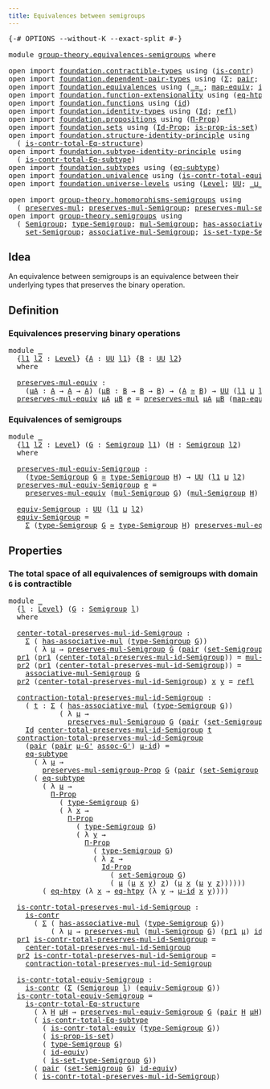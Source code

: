 ```yaml
---
title: Equivalences between semigroups
---
```


<pre class="Agda"><a id="57" class="Symbol">{-#</a> <a id="61" class="Keyword">OPTIONS</a> <a id="69" class="Pragma">--without-K</a> <a id="81" class="Pragma">--exact-split</a> <a id="95" class="Symbol">#-}</a>

<a id="100" class="Keyword">module</a> <a id="107" href="group-theory.equivalences-semigroups.html" class="Module">group-theory.equivalences-semigroups</a> <a id="144" class="Keyword">where</a>

<a id="151" class="Keyword">open</a> <a id="156" class="Keyword">import</a> <a id="163" href="foundation.contractible-types.html" class="Module">foundation.contractible-types</a> <a id="193" class="Keyword">using</a> <a id="199" class="Symbol">(</a><a id="200" href="foundation-core.contractible-types.html#1006" class="Function">is-contr</a><a id="208" class="Symbol">)</a>
<a id="210" class="Keyword">open</a> <a id="215" class="Keyword">import</a> <a id="222" href="foundation.dependent-pair-types.html" class="Module">foundation.dependent-pair-types</a> <a id="254" class="Keyword">using</a> <a id="260" class="Symbol">(</a><a id="261" href="foundation-core.dependent-pair-types.html#515" class="Record">Σ</a><a id="262" class="Symbol">;</a> <a id="264" href="foundation-core.dependent-pair-types.html#588" class="InductiveConstructor">pair</a><a id="268" class="Symbol">;</a> <a id="270" href="foundation-core.dependent-pair-types.html#605" class="Field">pr1</a><a id="273" class="Symbol">;</a> <a id="275" href="foundation-core.dependent-pair-types.html#617" class="Field">pr2</a><a id="278" class="Symbol">)</a>
<a id="280" class="Keyword">open</a> <a id="285" class="Keyword">import</a> <a id="292" href="foundation.equivalences.html" class="Module">foundation.equivalences</a> <a id="316" class="Keyword">using</a> <a id="322" class="Symbol">(</a><a id="323" href="foundation-core.equivalences.html#1621" class="Function Operator">_≃_</a><a id="326" class="Symbol">;</a> <a id="328" href="foundation-core.equivalences.html#1821" class="Function">map-equiv</a><a id="337" class="Symbol">;</a> <a id="339" href="foundation-core.equivalences.html#2494" class="Function">id-equiv</a><a id="347" class="Symbol">)</a>
<a id="349" class="Keyword">open</a> <a id="354" class="Keyword">import</a> <a id="361" href="foundation.function-extensionality.html" class="Module">foundation.function-extensionality</a> <a id="396" class="Keyword">using</a> <a id="402" class="Symbol">(</a><a id="403" href="foundation-core.function-extensionality.html#1463" class="Function">eq-htpy</a><a id="410" class="Symbol">)</a>
<a id="412" class="Keyword">open</a> <a id="417" class="Keyword">import</a> <a id="424" href="foundation.functions.html" class="Module">foundation.functions</a> <a id="445" class="Keyword">using</a> <a id="451" class="Symbol">(</a><a id="452" href="foundation-core.functions.html#322" class="Function">id</a><a id="454" class="Symbol">)</a>
<a id="456" class="Keyword">open</a> <a id="461" class="Keyword">import</a> <a id="468" href="foundation.identity-types.html" class="Module">foundation.identity-types</a> <a id="494" class="Keyword">using</a> <a id="500" class="Symbol">(</a><a id="501" href="foundation-core.identity-types.html#1767" class="Datatype">Id</a><a id="503" class="Symbol">;</a> <a id="505" href="foundation-core.identity-types.html#1820" class="InductiveConstructor">refl</a><a id="509" class="Symbol">)</a>
<a id="511" class="Keyword">open</a> <a id="516" class="Keyword">import</a> <a id="523" href="foundation.propositions.html" class="Module">foundation.propositions</a> <a id="547" class="Keyword">using</a> <a id="553" class="Symbol">(</a><a id="554" href="foundation-core.propositions.html#6694" class="Function">Π-Prop</a><a id="560" class="Symbol">)</a>
<a id="562" class="Keyword">open</a> <a id="567" class="Keyword">import</a> <a id="574" href="foundation.sets.html" class="Module">foundation.sets</a> <a id="590" class="Keyword">using</a> <a id="596" class="Symbol">(</a><a id="597" href="foundation-core.sets.html#1420" class="Function">Id-Prop</a><a id="604" class="Symbol">;</a> <a id="606" href="foundation.sets.html#2433" class="Function">is-prop-is-set</a><a id="620" class="Symbol">)</a>
<a id="622" class="Keyword">open</a> <a id="627" class="Keyword">import</a> <a id="634" href="foundation.structure-identity-principle.html" class="Module">foundation.structure-identity-principle</a> <a id="674" class="Keyword">using</a>
  <a id="682" class="Symbol">(</a> <a id="684" href="foundation.structure-identity-principle.html#1355" class="Function">is-contr-total-Eq-structure</a><a id="711" class="Symbol">)</a>
<a id="713" class="Keyword">open</a> <a id="718" class="Keyword">import</a> <a id="725" href="foundation.subtype-identity-principle.html" class="Module">foundation.subtype-identity-principle</a> <a id="763" class="Keyword">using</a>
  <a id="771" class="Symbol">(</a> <a id="773" href="foundation-core.subtype-identity-principle.html#1586" class="Function">is-contr-total-Eq-subtype</a><a id="798" class="Symbol">)</a>
<a id="800" class="Keyword">open</a> <a id="805" class="Keyword">import</a> <a id="812" href="foundation.subtypes.html" class="Module">foundation.subtypes</a> <a id="832" class="Keyword">using</a> <a id="838" class="Symbol">(</a><a id="839" href="foundation-core.subtypes.html#3438" class="Function">eq-subtype</a><a id="849" class="Symbol">)</a>
<a id="851" class="Keyword">open</a> <a id="856" class="Keyword">import</a> <a id="863" href="foundation.univalence.html" class="Module">foundation.univalence</a> <a id="885" class="Keyword">using</a> <a id="891" class="Symbol">(</a><a id="892" href="foundation-core.univalence.html#2381" class="Function">is-contr-total-equiv</a><a id="912" class="Symbol">)</a>
<a id="914" class="Keyword">open</a> <a id="919" class="Keyword">import</a> <a id="926" href="foundation.universe-levels.html" class="Module">foundation.universe-levels</a> <a id="953" class="Keyword">using</a> <a id="959" class="Symbol">(</a><a id="960" href="Agda.Primitive.html#597" class="Postulate">Level</a><a id="965" class="Symbol">;</a> <a id="967" href="foundation-core.universe-levels.html#235" class="Primitive">UU</a><a id="969" class="Symbol">;</a> <a id="971" href="Agda.Primitive.html#810" class="Primitive Operator">_⊔_</a><a id="974" class="Symbol">)</a>

<a id="977" class="Keyword">open</a> <a id="982" class="Keyword">import</a> <a id="989" href="group-theory.homomorphisms-semigroups.html" class="Module">group-theory.homomorphisms-semigroups</a> <a id="1027" class="Keyword">using</a>
  <a id="1035" class="Symbol">(</a> <a id="1037" href="group-theory.homomorphisms-semigroups.html#1324" class="Function">preserves-mul</a><a id="1050" class="Symbol">;</a> <a id="1052" href="group-theory.homomorphisms-semigroups.html#1935" class="Function">preserves-mul-Semigroup</a><a id="1075" class="Symbol">;</a> <a id="1077" href="group-theory.homomorphisms-semigroups.html#1549" class="Function">preserves-mul-semigroup-Prop</a><a id="1105" class="Symbol">)</a>
<a id="1107" class="Keyword">open</a> <a id="1112" class="Keyword">import</a> <a id="1119" href="group-theory.semigroups.html" class="Module">group-theory.semigroups</a> <a id="1143" class="Keyword">using</a>
  <a id="1151" class="Symbol">(</a> <a id="1153" href="group-theory.semigroups.html#750" class="Function">Semigroup</a><a id="1162" class="Symbol">;</a> <a id="1164" href="group-theory.semigroups.html#946" class="Function">type-Semigroup</a><a id="1178" class="Symbol">;</a> <a id="1180" href="group-theory.semigroups.html#1228" class="Function">mul-Semigroup</a><a id="1193" class="Symbol">;</a> <a id="1195" href="group-theory.semigroups.html#478" class="Function">has-associative-mul</a><a id="1214" class="Symbol">;</a>
    <a id="1220" href="group-theory.semigroups.html#894" class="Function">set-Semigroup</a><a id="1233" class="Symbol">;</a> <a id="1235" href="group-theory.semigroups.html#1458" class="Function">associative-mul-Semigroup</a><a id="1260" class="Symbol">;</a> <a id="1262" href="group-theory.semigroups.html#1013" class="Function">is-set-type-Semigroup</a><a id="1283" class="Symbol">)</a>
</pre>
## Idea

An equivalence between semigroups is an equivalence between their underlying types that preserves the binary operation.

## Definition

### Equivalences preserving binary operations

<pre class="Agda"><a id="1490" class="Keyword">module</a> <a id="1497" href="group-theory.equivalences-semigroups.html#1497" class="Module">_</a>
  <a id="1501" class="Symbol">{</a><a id="1502" href="group-theory.equivalences-semigroups.html#1502" class="Bound">l1</a> <a id="1505" href="group-theory.equivalences-semigroups.html#1505" class="Bound">l2</a> <a id="1508" class="Symbol">:</a> <a id="1510" href="Agda.Primitive.html#597" class="Postulate">Level</a><a id="1515" class="Symbol">}</a> <a id="1517" class="Symbol">{</a><a id="1518" href="group-theory.equivalences-semigroups.html#1518" class="Bound">A</a> <a id="1520" class="Symbol">:</a> <a id="1522" href="foundation-core.universe-levels.html#235" class="Primitive">UU</a> <a id="1525" href="group-theory.equivalences-semigroups.html#1502" class="Bound">l1</a><a id="1527" class="Symbol">}</a> <a id="1529" class="Symbol">{</a><a id="1530" href="group-theory.equivalences-semigroups.html#1530" class="Bound">B</a> <a id="1532" class="Symbol">:</a> <a id="1534" href="foundation-core.universe-levels.html#235" class="Primitive">UU</a> <a id="1537" href="group-theory.equivalences-semigroups.html#1505" class="Bound">l2</a><a id="1539" class="Symbol">}</a>
  <a id="1543" class="Keyword">where</a>

  <a id="1552" href="group-theory.equivalences-semigroups.html#1552" class="Function">preserves-mul-equiv</a> <a id="1572" class="Symbol">:</a>
    <a id="1578" class="Symbol">(</a><a id="1579" href="group-theory.equivalences-semigroups.html#1579" class="Bound">μA</a> <a id="1582" class="Symbol">:</a> <a id="1584" href="group-theory.equivalences-semigroups.html#1518" class="Bound">A</a> <a id="1586" class="Symbol">→</a> <a id="1588" href="group-theory.equivalences-semigroups.html#1518" class="Bound">A</a> <a id="1590" class="Symbol">→</a> <a id="1592" href="group-theory.equivalences-semigroups.html#1518" class="Bound">A</a><a id="1593" class="Symbol">)</a> <a id="1595" class="Symbol">(</a><a id="1596" href="group-theory.equivalences-semigroups.html#1596" class="Bound">μB</a> <a id="1599" class="Symbol">:</a> <a id="1601" href="group-theory.equivalences-semigroups.html#1530" class="Bound">B</a> <a id="1603" class="Symbol">→</a> <a id="1605" href="group-theory.equivalences-semigroups.html#1530" class="Bound">B</a> <a id="1607" class="Symbol">→</a> <a id="1609" href="group-theory.equivalences-semigroups.html#1530" class="Bound">B</a><a id="1610" class="Symbol">)</a> <a id="1612" class="Symbol">→</a> <a id="1614" class="Symbol">(</a><a id="1615" href="group-theory.equivalences-semigroups.html#1518" class="Bound">A</a> <a id="1617" href="foundation-core.equivalences.html#1621" class="Function Operator">≃</a> <a id="1619" href="group-theory.equivalences-semigroups.html#1530" class="Bound">B</a><a id="1620" class="Symbol">)</a> <a id="1622" class="Symbol">→</a> <a id="1624" href="foundation-core.universe-levels.html#235" class="Primitive">UU</a> <a id="1627" class="Symbol">(</a><a id="1628" href="group-theory.equivalences-semigroups.html#1502" class="Bound">l1</a> <a id="1631" href="Agda.Primitive.html#810" class="Primitive Operator">⊔</a> <a id="1633" href="group-theory.equivalences-semigroups.html#1505" class="Bound">l2</a><a id="1635" class="Symbol">)</a>
  <a id="1639" href="group-theory.equivalences-semigroups.html#1552" class="Function">preserves-mul-equiv</a> <a id="1659" href="group-theory.equivalences-semigroups.html#1659" class="Bound">μA</a> <a id="1662" href="group-theory.equivalences-semigroups.html#1662" class="Bound">μB</a> <a id="1665" href="group-theory.equivalences-semigroups.html#1665" class="Bound">e</a> <a id="1667" class="Symbol">=</a> <a id="1669" href="group-theory.homomorphisms-semigroups.html#1324" class="Function">preserves-mul</a> <a id="1683" href="group-theory.equivalences-semigroups.html#1659" class="Bound">μA</a> <a id="1686" href="group-theory.equivalences-semigroups.html#1662" class="Bound">μB</a> <a id="1689" class="Symbol">(</a><a id="1690" href="foundation-core.equivalences.html#1821" class="Function">map-equiv</a> <a id="1700" href="group-theory.equivalences-semigroups.html#1665" class="Bound">e</a><a id="1701" class="Symbol">)</a>
</pre>
### Equivalences of semigroups

<pre class="Agda"><a id="1748" class="Keyword">module</a> <a id="1755" href="group-theory.equivalences-semigroups.html#1755" class="Module">_</a>
  <a id="1759" class="Symbol">{</a><a id="1760" href="group-theory.equivalences-semigroups.html#1760" class="Bound">l1</a> <a id="1763" href="group-theory.equivalences-semigroups.html#1763" class="Bound">l2</a> <a id="1766" class="Symbol">:</a> <a id="1768" href="Agda.Primitive.html#597" class="Postulate">Level</a><a id="1773" class="Symbol">}</a> <a id="1775" class="Symbol">(</a><a id="1776" href="group-theory.equivalences-semigroups.html#1776" class="Bound">G</a> <a id="1778" class="Symbol">:</a> <a id="1780" href="group-theory.semigroups.html#750" class="Function">Semigroup</a> <a id="1790" href="group-theory.equivalences-semigroups.html#1760" class="Bound">l1</a><a id="1792" class="Symbol">)</a> <a id="1794" class="Symbol">(</a><a id="1795" href="group-theory.equivalences-semigroups.html#1795" class="Bound">H</a> <a id="1797" class="Symbol">:</a> <a id="1799" href="group-theory.semigroups.html#750" class="Function">Semigroup</a> <a id="1809" href="group-theory.equivalences-semigroups.html#1763" class="Bound">l2</a><a id="1811" class="Symbol">)</a>
  <a id="1815" class="Keyword">where</a>

  <a id="1824" href="group-theory.equivalences-semigroups.html#1824" class="Function">preserves-mul-equiv-Semigroup</a> <a id="1854" class="Symbol">:</a>
    <a id="1860" class="Symbol">(</a><a id="1861" href="group-theory.semigroups.html#946" class="Function">type-Semigroup</a> <a id="1876" href="group-theory.equivalences-semigroups.html#1776" class="Bound">G</a> <a id="1878" href="foundation-core.equivalences.html#1621" class="Function Operator">≃</a> <a id="1880" href="group-theory.semigroups.html#946" class="Function">type-Semigroup</a> <a id="1895" href="group-theory.equivalences-semigroups.html#1795" class="Bound">H</a><a id="1896" class="Symbol">)</a> <a id="1898" class="Symbol">→</a> <a id="1900" href="foundation-core.universe-levels.html#235" class="Primitive">UU</a> <a id="1903" class="Symbol">(</a><a id="1904" href="group-theory.equivalences-semigroups.html#1760" class="Bound">l1</a> <a id="1907" href="Agda.Primitive.html#810" class="Primitive Operator">⊔</a> <a id="1909" href="group-theory.equivalences-semigroups.html#1763" class="Bound">l2</a><a id="1911" class="Symbol">)</a>
  <a id="1915" href="group-theory.equivalences-semigroups.html#1824" class="Function">preserves-mul-equiv-Semigroup</a> <a id="1945" href="group-theory.equivalences-semigroups.html#1945" class="Bound">e</a> <a id="1947" class="Symbol">=</a>
    <a id="1953" href="group-theory.equivalences-semigroups.html#1552" class="Function">preserves-mul-equiv</a> <a id="1973" class="Symbol">(</a><a id="1974" href="group-theory.semigroups.html#1228" class="Function">mul-Semigroup</a> <a id="1988" href="group-theory.equivalences-semigroups.html#1776" class="Bound">G</a><a id="1989" class="Symbol">)</a> <a id="1991" class="Symbol">(</a><a id="1992" href="group-theory.semigroups.html#1228" class="Function">mul-Semigroup</a> <a id="2006" href="group-theory.equivalences-semigroups.html#1795" class="Bound">H</a><a id="2007" class="Symbol">)</a> <a id="2009" href="group-theory.equivalences-semigroups.html#1945" class="Bound">e</a>

  <a id="2014" href="group-theory.equivalences-semigroups.html#2014" class="Function">equiv-Semigroup</a> <a id="2030" class="Symbol">:</a> <a id="2032" href="foundation-core.universe-levels.html#235" class="Primitive">UU</a> <a id="2035" class="Symbol">(</a><a id="2036" href="group-theory.equivalences-semigroups.html#1760" class="Bound">l1</a> <a id="2039" href="Agda.Primitive.html#810" class="Primitive Operator">⊔</a> <a id="2041" href="group-theory.equivalences-semigroups.html#1763" class="Bound">l2</a><a id="2043" class="Symbol">)</a>
  <a id="2047" href="group-theory.equivalences-semigroups.html#2014" class="Function">equiv-Semigroup</a> <a id="2063" class="Symbol">=</a>
    <a id="2069" href="foundation-core.dependent-pair-types.html#515" class="Record">Σ</a> <a id="2071" class="Symbol">(</a><a id="2072" href="group-theory.semigroups.html#946" class="Function">type-Semigroup</a> <a id="2087" href="group-theory.equivalences-semigroups.html#1776" class="Bound">G</a> <a id="2089" href="foundation-core.equivalences.html#1621" class="Function Operator">≃</a> <a id="2091" href="group-theory.semigroups.html#946" class="Function">type-Semigroup</a> <a id="2106" href="group-theory.equivalences-semigroups.html#1795" class="Bound">H</a><a id="2107" class="Symbol">)</a> <a id="2109" href="group-theory.equivalences-semigroups.html#1824" class="Function">preserves-mul-equiv-Semigroup</a>
</pre>
## Properties

### The total space of all equivalences of semigroups with domain `G` is contractible

<pre class="Agda"><a id="2254" class="Keyword">module</a> <a id="2261" href="group-theory.equivalences-semigroups.html#2261" class="Module">_</a>
  <a id="2265" class="Symbol">{</a><a id="2266" href="group-theory.equivalences-semigroups.html#2266" class="Bound">l</a> <a id="2268" class="Symbol">:</a> <a id="2270" href="Agda.Primitive.html#597" class="Postulate">Level</a><a id="2275" class="Symbol">}</a> <a id="2277" class="Symbol">(</a><a id="2278" href="group-theory.equivalences-semigroups.html#2278" class="Bound">G</a> <a id="2280" class="Symbol">:</a> <a id="2282" href="group-theory.semigroups.html#750" class="Function">Semigroup</a> <a id="2292" href="group-theory.equivalences-semigroups.html#2266" class="Bound">l</a><a id="2293" class="Symbol">)</a>
  <a id="2297" class="Keyword">where</a>
  
  <a id="2308" href="group-theory.equivalences-semigroups.html#2308" class="Function">center-total-preserves-mul-id-Semigroup</a> <a id="2348" class="Symbol">:</a>
    <a id="2354" href="foundation-core.dependent-pair-types.html#515" class="Record">Σ</a> <a id="2356" class="Symbol">(</a> <a id="2358" href="group-theory.semigroups.html#478" class="Function">has-associative-mul</a> <a id="2378" class="Symbol">(</a><a id="2379" href="group-theory.semigroups.html#946" class="Function">type-Semigroup</a> <a id="2394" href="group-theory.equivalences-semigroups.html#2278" class="Bound">G</a><a id="2395" class="Symbol">))</a>
      <a id="2404" class="Symbol">(</a> <a id="2406" class="Symbol">λ</a> <a id="2408" href="group-theory.equivalences-semigroups.html#2408" class="Bound">μ</a> <a id="2410" class="Symbol">→</a> <a id="2412" href="group-theory.homomorphisms-semigroups.html#1935" class="Function">preserves-mul-Semigroup</a> <a id="2436" href="group-theory.equivalences-semigroups.html#2278" class="Bound">G</a> <a id="2438" class="Symbol">(</a><a id="2439" href="foundation-core.dependent-pair-types.html#588" class="InductiveConstructor">pair</a> <a id="2444" class="Symbol">(</a><a id="2445" href="group-theory.semigroups.html#894" class="Function">set-Semigroup</a> <a id="2459" href="group-theory.equivalences-semigroups.html#2278" class="Bound">G</a><a id="2460" class="Symbol">)</a> <a id="2462" href="group-theory.equivalences-semigroups.html#2408" class="Bound">μ</a><a id="2463" class="Symbol">)</a> <a id="2465" href="foundation-core.functions.html#322" class="Function">id</a><a id="2467" class="Symbol">)</a>
  <a id="2471" href="foundation-core.dependent-pair-types.html#605" class="Field">pr1</a> <a id="2475" class="Symbol">(</a><a id="2476" href="foundation-core.dependent-pair-types.html#605" class="Field">pr1</a> <a id="2480" class="Symbol">(</a><a id="2481" href="group-theory.equivalences-semigroups.html#2308" class="Function">center-total-preserves-mul-id-Semigroup</a><a id="2520" class="Symbol">))</a> <a id="2523" class="Symbol">=</a> <a id="2525" href="group-theory.semigroups.html#1228" class="Function">mul-Semigroup</a> <a id="2539" href="group-theory.equivalences-semigroups.html#2278" class="Bound">G</a>
  <a id="2543" href="foundation-core.dependent-pair-types.html#617" class="Field">pr2</a> <a id="2547" class="Symbol">(</a><a id="2548" href="foundation-core.dependent-pair-types.html#605" class="Field">pr1</a> <a id="2552" class="Symbol">(</a><a id="2553" href="group-theory.equivalences-semigroups.html#2308" class="Function">center-total-preserves-mul-id-Semigroup</a><a id="2592" class="Symbol">))</a> <a id="2595" class="Symbol">=</a>
    <a id="2601" href="group-theory.semigroups.html#1458" class="Function">associative-mul-Semigroup</a> <a id="2627" href="group-theory.equivalences-semigroups.html#2278" class="Bound">G</a>
  <a id="2631" href="foundation-core.dependent-pair-types.html#617" class="Field">pr2</a> <a id="2635" class="Symbol">(</a><a id="2636" href="group-theory.equivalences-semigroups.html#2308" class="Function">center-total-preserves-mul-id-Semigroup</a><a id="2675" class="Symbol">)</a> <a id="2677" href="group-theory.equivalences-semigroups.html#2677" class="Bound">x</a> <a id="2679" href="group-theory.equivalences-semigroups.html#2679" class="Bound">y</a> <a id="2681" class="Symbol">=</a> <a id="2683" href="foundation-core.identity-types.html#1820" class="InductiveConstructor">refl</a>

  <a id="2691" href="group-theory.equivalences-semigroups.html#2691" class="Function">contraction-total-preserves-mul-id-Semigroup</a> <a id="2736" class="Symbol">:</a>
    <a id="2742" class="Symbol">(</a> <a id="2744" href="group-theory.equivalences-semigroups.html#2744" class="Bound">t</a> <a id="2746" class="Symbol">:</a> <a id="2748" href="foundation-core.dependent-pair-types.html#515" class="Record">Σ</a> <a id="2750" class="Symbol">(</a> <a id="2752" href="group-theory.semigroups.html#478" class="Function">has-associative-mul</a> <a id="2772" class="Symbol">(</a><a id="2773" href="group-theory.semigroups.html#946" class="Function">type-Semigroup</a> <a id="2788" href="group-theory.equivalences-semigroups.html#2278" class="Bound">G</a><a id="2789" class="Symbol">))</a>
            <a id="2804" class="Symbol">(</a> <a id="2806" class="Symbol">λ</a> <a id="2808" href="group-theory.equivalences-semigroups.html#2808" class="Bound">μ</a> <a id="2810" class="Symbol">→</a>
              <a id="2826" href="group-theory.homomorphisms-semigroups.html#1935" class="Function">preserves-mul-Semigroup</a> <a id="2850" href="group-theory.equivalences-semigroups.html#2278" class="Bound">G</a> <a id="2852" class="Symbol">(</a><a id="2853" href="foundation-core.dependent-pair-types.html#588" class="InductiveConstructor">pair</a> <a id="2858" class="Symbol">(</a><a id="2859" href="group-theory.semigroups.html#894" class="Function">set-Semigroup</a> <a id="2873" href="group-theory.equivalences-semigroups.html#2278" class="Bound">G</a><a id="2874" class="Symbol">)</a> <a id="2876" href="group-theory.equivalences-semigroups.html#2808" class="Bound">μ</a><a id="2877" class="Symbol">)</a> <a id="2879" href="foundation-core.functions.html#322" class="Function">id</a><a id="2881" class="Symbol">))</a> <a id="2884" class="Symbol">→</a>
    <a id="2890" href="foundation-core.identity-types.html#1767" class="Datatype">Id</a> <a id="2893" href="group-theory.equivalences-semigroups.html#2308" class="Function">center-total-preserves-mul-id-Semigroup</a> <a id="2933" href="group-theory.equivalences-semigroups.html#2744" class="Bound">t</a>
  <a id="2937" href="group-theory.equivalences-semigroups.html#2691" class="Function">contraction-total-preserves-mul-id-Semigroup</a>
    <a id="2986" class="Symbol">(</a><a id="2987" href="foundation-core.dependent-pair-types.html#588" class="InductiveConstructor">pair</a> <a id="2992" class="Symbol">(</a><a id="2993" href="foundation-core.dependent-pair-types.html#588" class="InductiveConstructor">pair</a> <a id="2998" href="group-theory.equivalences-semigroups.html#2998" class="Bound">μ-G&#39;</a> <a id="3003" href="group-theory.equivalences-semigroups.html#3003" class="Bound">assoc-G&#39;</a><a id="3011" class="Symbol">)</a> <a id="3013" href="group-theory.equivalences-semigroups.html#3013" class="Bound">μ-id</a><a id="3017" class="Symbol">)</a> <a id="3019" class="Symbol">=</a>
    <a id="3025" href="foundation-core.subtypes.html#3438" class="Function">eq-subtype</a>
      <a id="3042" class="Symbol">(</a> <a id="3044" class="Symbol">λ</a> <a id="3046" href="group-theory.equivalences-semigroups.html#3046" class="Bound">μ</a> <a id="3048" class="Symbol">→</a>
        <a id="3058" href="group-theory.homomorphisms-semigroups.html#1549" class="Function">preserves-mul-semigroup-Prop</a> <a id="3087" href="group-theory.equivalences-semigroups.html#2278" class="Bound">G</a> <a id="3089" class="Symbol">(</a><a id="3090" href="foundation-core.dependent-pair-types.html#588" class="InductiveConstructor">pair</a> <a id="3095" class="Symbol">(</a><a id="3096" href="group-theory.semigroups.html#894" class="Function">set-Semigroup</a> <a id="3110" href="group-theory.equivalences-semigroups.html#2278" class="Bound">G</a><a id="3111" class="Symbol">)</a> <a id="3113" href="group-theory.equivalences-semigroups.html#3046" class="Bound">μ</a><a id="3114" class="Symbol">)</a> <a id="3116" href="foundation-core.functions.html#322" class="Function">id</a><a id="3118" class="Symbol">)</a>
      <a id="3126" class="Symbol">(</a> <a id="3128" href="foundation-core.subtypes.html#3438" class="Function">eq-subtype</a>
        <a id="3147" class="Symbol">(</a> <a id="3149" class="Symbol">λ</a> <a id="3151" href="group-theory.equivalences-semigroups.html#3151" class="Bound">μ</a> <a id="3153" class="Symbol">→</a>
          <a id="3165" href="foundation-core.propositions.html#6694" class="Function">Π-Prop</a>
            <a id="3184" class="Symbol">(</a> <a id="3186" href="group-theory.semigroups.html#946" class="Function">type-Semigroup</a> <a id="3201" href="group-theory.equivalences-semigroups.html#2278" class="Bound">G</a><a id="3202" class="Symbol">)</a>
            <a id="3216" class="Symbol">(</a> <a id="3218" class="Symbol">λ</a> <a id="3220" href="group-theory.equivalences-semigroups.html#3220" class="Bound">x</a> <a id="3222" class="Symbol">→</a>
              <a id="3238" href="foundation-core.propositions.html#6694" class="Function">Π-Prop</a>
                <a id="3261" class="Symbol">(</a> <a id="3263" href="group-theory.semigroups.html#946" class="Function">type-Semigroup</a> <a id="3278" href="group-theory.equivalences-semigroups.html#2278" class="Bound">G</a><a id="3279" class="Symbol">)</a>
                <a id="3297" class="Symbol">(</a> <a id="3299" class="Symbol">λ</a> <a id="3301" href="group-theory.equivalences-semigroups.html#3301" class="Bound">y</a> <a id="3303" class="Symbol">→</a>
                  <a id="3323" href="foundation-core.propositions.html#6694" class="Function">Π-Prop</a>
                    <a id="3350" class="Symbol">(</a> <a id="3352" href="group-theory.semigroups.html#946" class="Function">type-Semigroup</a> <a id="3367" href="group-theory.equivalences-semigroups.html#2278" class="Bound">G</a><a id="3368" class="Symbol">)</a>
                    <a id="3390" class="Symbol">(</a> <a id="3392" class="Symbol">λ</a> <a id="3394" href="group-theory.equivalences-semigroups.html#3394" class="Bound">z</a> <a id="3396" class="Symbol">→</a>
                      <a id="3420" href="foundation-core.sets.html#1420" class="Function">Id-Prop</a>
                        <a id="3452" class="Symbol">(</a> <a id="3454" href="group-theory.semigroups.html#894" class="Function">set-Semigroup</a> <a id="3468" href="group-theory.equivalences-semigroups.html#2278" class="Bound">G</a><a id="3469" class="Symbol">)</a>
                        <a id="3495" class="Symbol">(</a> <a id="3497" href="group-theory.equivalences-semigroups.html#3151" class="Bound">μ</a> <a id="3499" class="Symbol">(</a><a id="3500" href="group-theory.equivalences-semigroups.html#3151" class="Bound">μ</a> <a id="3502" href="group-theory.equivalences-semigroups.html#3220" class="Bound">x</a> <a id="3504" href="group-theory.equivalences-semigroups.html#3301" class="Bound">y</a><a id="3505" class="Symbol">)</a> <a id="3507" href="group-theory.equivalences-semigroups.html#3394" class="Bound">z</a><a id="3508" class="Symbol">)</a> <a id="3510" class="Symbol">(</a><a id="3511" href="group-theory.equivalences-semigroups.html#3151" class="Bound">μ</a> <a id="3513" href="group-theory.equivalences-semigroups.html#3220" class="Bound">x</a> <a id="3515" class="Symbol">(</a><a id="3516" href="group-theory.equivalences-semigroups.html#3151" class="Bound">μ</a> <a id="3518" href="group-theory.equivalences-semigroups.html#3301" class="Bound">y</a> <a id="3520" href="group-theory.equivalences-semigroups.html#3394" class="Bound">z</a><a id="3521" class="Symbol">))))))</a>
        <a id="3536" class="Symbol">(</a> <a id="3538" href="foundation-core.function-extensionality.html#1463" class="Function">eq-htpy</a> <a id="3546" class="Symbol">(λ</a> <a id="3549" href="group-theory.equivalences-semigroups.html#3549" class="Bound">x</a> <a id="3551" class="Symbol">→</a> <a id="3553" href="foundation-core.function-extensionality.html#1463" class="Function">eq-htpy</a> <a id="3561" class="Symbol">(λ</a> <a id="3564" href="group-theory.equivalences-semigroups.html#3564" class="Bound">y</a> <a id="3566" class="Symbol">→</a> <a id="3568" href="group-theory.equivalences-semigroups.html#3013" class="Bound">μ-id</a> <a id="3573" href="group-theory.equivalences-semigroups.html#3549" class="Bound">x</a> <a id="3575" href="group-theory.equivalences-semigroups.html#3564" class="Bound">y</a><a id="3576" class="Symbol">))))</a>

  <a id="3584" href="group-theory.equivalences-semigroups.html#3584" class="Function">is-contr-total-preserves-mul-id-Semigroup</a> <a id="3626" class="Symbol">:</a>
    <a id="3632" href="foundation-core.contractible-types.html#1006" class="Function">is-contr</a>
      <a id="3647" class="Symbol">(</a> <a id="3649" href="foundation-core.dependent-pair-types.html#515" class="Record">Σ</a> <a id="3651" class="Symbol">(</a> <a id="3653" href="group-theory.semigroups.html#478" class="Function">has-associative-mul</a> <a id="3673" class="Symbol">(</a><a id="3674" href="group-theory.semigroups.html#946" class="Function">type-Semigroup</a> <a id="3689" href="group-theory.equivalences-semigroups.html#2278" class="Bound">G</a><a id="3690" class="Symbol">))</a>
          <a id="3703" class="Symbol">(</a> <a id="3705" class="Symbol">λ</a> <a id="3707" href="group-theory.equivalences-semigroups.html#3707" class="Bound">μ</a> <a id="3709" class="Symbol">→</a> <a id="3711" href="group-theory.homomorphisms-semigroups.html#1324" class="Function">preserves-mul</a> <a id="3725" class="Symbol">(</a><a id="3726" href="group-theory.semigroups.html#1228" class="Function">mul-Semigroup</a> <a id="3740" href="group-theory.equivalences-semigroups.html#2278" class="Bound">G</a><a id="3741" class="Symbol">)</a> <a id="3743" class="Symbol">(</a><a id="3744" href="foundation-core.dependent-pair-types.html#605" class="Field">pr1</a> <a id="3748" href="group-theory.equivalences-semigroups.html#3707" class="Bound">μ</a><a id="3749" class="Symbol">)</a> <a id="3751" href="foundation-core.functions.html#322" class="Function">id</a><a id="3753" class="Symbol">))</a>
  <a id="3758" href="foundation-core.dependent-pair-types.html#605" class="Field">pr1</a> <a id="3762" href="group-theory.equivalences-semigroups.html#3584" class="Function">is-contr-total-preserves-mul-id-Semigroup</a> <a id="3804" class="Symbol">=</a>
    <a id="3810" href="group-theory.equivalences-semigroups.html#2308" class="Function">center-total-preserves-mul-id-Semigroup</a>
  <a id="3852" href="foundation-core.dependent-pair-types.html#617" class="Field">pr2</a> <a id="3856" href="group-theory.equivalences-semigroups.html#3584" class="Function">is-contr-total-preserves-mul-id-Semigroup</a> <a id="3898" class="Symbol">=</a>
    <a id="3904" href="group-theory.equivalences-semigroups.html#2691" class="Function">contraction-total-preserves-mul-id-Semigroup</a>

  <a id="3952" href="group-theory.equivalences-semigroups.html#3952" class="Function">is-contr-total-equiv-Semigroup</a> <a id="3983" class="Symbol">:</a>
    <a id="3989" href="foundation-core.contractible-types.html#1006" class="Function">is-contr</a> <a id="3998" class="Symbol">(</a><a id="3999" href="foundation-core.dependent-pair-types.html#515" class="Record">Σ</a> <a id="4001" class="Symbol">(</a><a id="4002" href="group-theory.semigroups.html#750" class="Function">Semigroup</a> <a id="4012" href="group-theory.equivalences-semigroups.html#2266" class="Bound">l</a><a id="4013" class="Symbol">)</a> <a id="4015" class="Symbol">(</a><a id="4016" href="group-theory.equivalences-semigroups.html#2014" class="Function">equiv-Semigroup</a> <a id="4032" href="group-theory.equivalences-semigroups.html#2278" class="Bound">G</a><a id="4033" class="Symbol">))</a>
  <a id="4038" href="group-theory.equivalences-semigroups.html#3952" class="Function">is-contr-total-equiv-Semigroup</a> <a id="4069" class="Symbol">=</a>
    <a id="4075" href="foundation.structure-identity-principle.html#1355" class="Function">is-contr-total-Eq-structure</a>
      <a id="4109" class="Symbol">(</a> <a id="4111" class="Symbol">λ</a> <a id="4113" href="group-theory.equivalences-semigroups.html#4113" class="Bound">H</a> <a id="4115" href="group-theory.equivalences-semigroups.html#4115" class="Bound">μH</a> <a id="4118" class="Symbol">→</a> <a id="4120" href="group-theory.equivalences-semigroups.html#1824" class="Function">preserves-mul-equiv-Semigroup</a> <a id="4150" href="group-theory.equivalences-semigroups.html#2278" class="Bound">G</a> <a id="4152" class="Symbol">(</a><a id="4153" href="foundation-core.dependent-pair-types.html#588" class="InductiveConstructor">pair</a> <a id="4158" href="group-theory.equivalences-semigroups.html#4113" class="Bound">H</a> <a id="4160" href="group-theory.equivalences-semigroups.html#4115" class="Bound">μH</a><a id="4162" class="Symbol">))</a>
      <a id="4171" class="Symbol">(</a> <a id="4173" href="foundation-core.subtype-identity-principle.html#1586" class="Function">is-contr-total-Eq-subtype</a>
        <a id="4207" class="Symbol">(</a> <a id="4209" href="foundation-core.univalence.html#2381" class="Function">is-contr-total-equiv</a> <a id="4230" class="Symbol">(</a><a id="4231" href="group-theory.semigroups.html#946" class="Function">type-Semigroup</a> <a id="4246" href="group-theory.equivalences-semigroups.html#2278" class="Bound">G</a><a id="4247" class="Symbol">))</a>
        <a id="4258" class="Symbol">(</a> <a id="4260" href="foundation.sets.html#2433" class="Function">is-prop-is-set</a><a id="4274" class="Symbol">)</a>
        <a id="4284" class="Symbol">(</a> <a id="4286" href="group-theory.semigroups.html#946" class="Function">type-Semigroup</a> <a id="4301" href="group-theory.equivalences-semigroups.html#2278" class="Bound">G</a><a id="4302" class="Symbol">)</a>
        <a id="4312" class="Symbol">(</a> <a id="4314" href="foundation-core.equivalences.html#2494" class="Function">id-equiv</a><a id="4322" class="Symbol">)</a>
        <a id="4332" class="Symbol">(</a> <a id="4334" href="group-theory.semigroups.html#1013" class="Function">is-set-type-Semigroup</a> <a id="4356" href="group-theory.equivalences-semigroups.html#2278" class="Bound">G</a><a id="4357" class="Symbol">))</a>
      <a id="4366" class="Symbol">(</a> <a id="4368" href="foundation-core.dependent-pair-types.html#588" class="InductiveConstructor">pair</a> <a id="4373" class="Symbol">(</a><a id="4374" href="group-theory.semigroups.html#894" class="Function">set-Semigroup</a> <a id="4388" href="group-theory.equivalences-semigroups.html#2278" class="Bound">G</a><a id="4389" class="Symbol">)</a> <a id="4391" href="foundation-core.equivalences.html#2494" class="Function">id-equiv</a><a id="4399" class="Symbol">)</a>
      <a id="4407" class="Symbol">(</a> <a id="4409" href="group-theory.equivalences-semigroups.html#3584" class="Function">is-contr-total-preserves-mul-id-Semigroup</a><a id="4450" class="Symbol">)</a>
</pre>